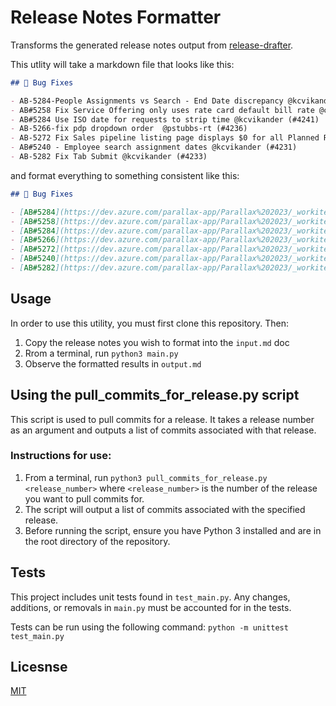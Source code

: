 # Release Notes Formatter

Transforms the generated release notes output from [release-drafter](https://github.com/release-drafter/release-drafter).

This utlity will take a markdown file that looks like this:

```md
## 🐛 Bug Fixes

- AB-5284-People Assignments vs Search - End Date discrepancy @kcvikander (#4245)
- AB#5258 Fix Service Offering only uses rate card default bill rate @codeBelt (#4240)
- AB#5284 Use ISO date for requests to strip time @kcvikander (#4241)
- AB-5266-fix pdp dropdown order  @pstubbs-rt (#4236)
- AB-5272 Fix Sales pipeline listing page displays $0 for all Planned Revenue @codeBelt (#4235)
- AB#5240 - Employee search assignment dates @kcvikander (#4231)
- AB-5282 Fix Tab Submit @kcvikander (#4233)
```

and format everything to something consistent like this:

```md
## 🐛 Bug Fixes

- [AB#5284](https://dev.azure.com/parallax-app/Parallax%202023/_workitems/edit/5284) - People Assignments vs Search - End Date discrepancy @kcvikander (#4245)
- [AB#5258](https://dev.azure.com/parallax-app/Parallax%202023/_workitems/edit/5258) - Fix Service Offering only uses rate card default bill rate @codeBelt (#4240)
- [AB#5284](https://dev.azure.com/parallax-app/Parallax%202023/_workitems/edit/5284) - Use ISO date for requests to strip time @kcvikander (#4241)
- [AB#5266](https://dev.azure.com/parallax-app/Parallax%202023/_workitems/edit/5266) - fix pdp dropdown order  @pstubbs-rt (#4236)
- [AB#5272](https://dev.azure.com/parallax-app/Parallax%202023/_workitems/edit/5272) - Fix Sales pipeline listing page displays $0 for all Planned Revenue @codeBelt (#4235)
- [AB#5240](https://dev.azure.com/parallax-app/Parallax%202023/_workitems/edit/5240) - Employee search assignment dates @kcvikander (#4231)
- [AB#5282](https://dev.azure.com/parallax-app/Parallax%202023/_workitems/edit/5282) - Fix Tab Submit @kcvikander (#4233)
```

## Usage

In order to use this utility, you must first clone this repository. Then: 

1. Copy the release notes you wish to format into the `input.md` doc
1. Rrom a terminal, run `python3 main.py`
1. Observe the formatted results in `output.md`

## Using the pull_commits_for_release.py script

This script is used to pull commits for a release. It takes a release number as an argument and outputs a list of commits associated with that release.

### Instructions for use:
1. From a terminal, run `python3 pull_commits_for_release.py <release_number>` where `<release_number>` is the number of the release you want to pull commits for.
2. The script will output a list of commits associated with the specified release.
3. Before running the script, ensure you have Python 3 installed and are in the root directory of the repository.

## Tests

This project includes unit tests found in `test_main.py`. Any changes, additions, or removals in `main.py` must be accounted for in the tests. 

Tests can be run using the following command: `python -m unittest test_main.py`

## Licesnse

[MIT](LICENSE)